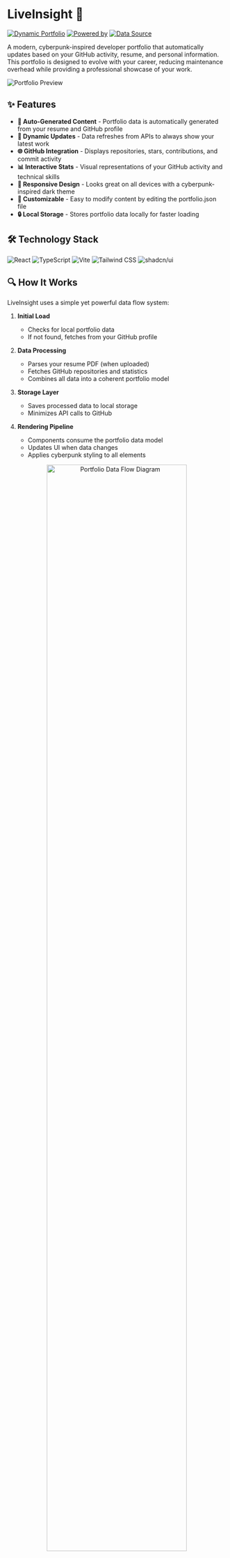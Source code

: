 # LiveInsight 🚀

[![Dynamic Portfolio](https://img.shields.io/badge/Dynamic-Portfolio-4ade80)](https://github.com/lakshya-jain-0291/PortFolio)
[![Powered by](https://img.shields.io/badge/Powered%20by-React%20+%20TypeScript-61dafb)](https://github.com/lakshya-jain-0291/PortFolio)
[![Data Source](https://img.shields.io/badge/Data-JSON%20+%20GitHub%20API-333333)](https://github.com/lakshya-jain-0291/PortFolio)

A modern, cyberpunk-inspired developer portfolio that automatically updates based on your GitHub activity, resume, and personal information. This portfolio is designed to evolve with your career, reducing maintenance overhead while providing a professional showcase of your work.

![Portfolio Preview](./assets/portfolio-preview.png)

## ✨ Features

- **🤖 Auto-Generated Content** - Portfolio data is automatically generated from your resume and GitHub profile
- **🔄 Dynamic Updates** - Data refreshes from APIs to always show your latest work
- **🌐 GitHub Integration** - Displays repositories, stars, contributions, and commit activity
- **📊 Interactive Stats** - Visual representations of your GitHub activity and technical skills
- **📱 Responsive Design** - Looks great on all devices with a cyberpunk-inspired dark theme
- **🎨 Customizable** - Easy to modify content by editing the portfolio.json file
- **🔒 Local Storage** - Stores portfolio data locally for faster loading

## 🛠️ Technology Stack

![React](https://img.shields.io/badge/-React-61DAFB?style=flat&logo=react&logoColor=black)
![TypeScript](https://img.shields.io/badge/-TypeScript-3178C6?style=flat&logo=typescript&logoColor=white)
![Vite](https://img.shields.io/badge/-Vite-646CFF?style=flat&logo=vite&logoColor=white)
![Tailwind CSS](https://img.shields.io/badge/-Tailwind%20CSS-06B6D4?style=flat&logo=tailwind-css&logoColor=white)
![shadcn/ui](https://img.shields.io/badge/-shadcn/ui-000000?style=flat&logo=shadcnui&logoColor=white)

## 🔍 How It Works

LiveInsight uses a simple yet powerful data flow system:

1. **Initial Load**
    - Checks for local portfolio data
    - If not found, fetches from your GitHub profile

2. **Data Processing**
    - Parses your resume PDF (when uploaded)
    - Fetches GitHub repositories and statistics
    - Combines all data into a coherent portfolio model

3. **Storage Layer**
    - Saves processed data to local storage
    - Minimizes API calls to GitHub

4. **Rendering Pipeline**
    - Components consume the portfolio data model
    - Updates UI when data changes
    - Applies cyberpunk styling to all elements

<p align="center">
    <img src="./assets/portfolio-flow.png" alt="Portfolio Data Flow Diagram" width="80%" style="max-width: 600px;">
</p>


5. **Update Mechanism**
    - Manual refresh button for on-demand updates
    - Scheduled background refreshes for latest GitHub data


## 🚀 Getting Started

### Prerequisites
- Node.js 16+
- npm or yarn
- Portfolio Automation API key (see below)

### API Key Setup
1. Visit [portfolio-automation.dev](https://portfolio-automation.dev)
2. Create a free account or log in
3. Navigate to your dashboard and generate a new API key
4. Copy your API key for the next steps

### Installation

1. Clone the repository
```bash
git clone https://github.com/username/PortFolio.git
cd PortFolio
```

2. Install dependencies
```bash
npm install
# or
yarn install
```

3. Create a .env file based on .env.example
```bash
cp .env.example .env
```

4. Add your Portfolio Automation API key to the .env file
### Getting an API Key
- Visit [portfolio-automation.dev](https://portfolio-automation.dev)
- Create a free account or log in
- Navigate to the dashboard and click "Generate API Key"
- Copy your new API key and paste it into your .env file
- Your portfolio will now automatically sync with your GitHub profile

```
PORTFOLIO_AUTOMATION_API_KEY=your_api_key_here
```




5. Start the development server
```bash
npm run dev
# or
yarn dev
```

## 📊 Data Management

### Automatic Data Generation

Your portfolio data is automatically generated from:

1. **GitHub Profile** - Projects, stats, stars, and activity
2. **Resume PDF** - Education, experience, and skills
3. **Portfolio Automation API** - Enhances and structures your profile data

### Customizing Your Data

The portfolio.json file controls all displayed content. You can:

1. **Download your data**: Click the Star icon in the header and select "Download Portfolio Data"
2. **Edit the JSON file**: Modify any fields in the downloaded JSON
3. **Place in the data directory**: Save your edited file as portfolio.json
4. **Refresh the page**: Your changes will be automatically loaded

## 📁 Project Structure

```
PortFolio/
├── public/
│   ├── portfolio-service-worker.js  # Handles saving portfolio data
│   └── data/                        # Directory for portfolio.json
├── src/
│   ├── components/                  # UI components
│   ├── hooks/                       # Custom React hooks
│   ├── lib/                         # Utility functions
│   │   ├── portfolioStorage.ts      # Data storage functionality
│   │   ├── portfolioReader.ts       # Data reading functionality
│   │   └── githubService.ts         # GitHub API integration
│   └── config/                      # Configuration files
└── data/
    └── portfolio.json               # Your portfolio data
```

## 🔄 Update Workflow

1. **Automatic Updates**:
   - When your GitHub profile changes, refresh your portfolio to see the latest stats
   - Upload a new resume to update your education and experience

2. **Manual Updates**:
   - Edit the portfolio.json file directly
   - Place it in the data directory
   - Reload the page to see changes

## 🌟 Key Features in Detail

### Dynamic GitHub Stats
- Repository count
- Star count
- Forks count
- Commit activity
- Contribution graph
- Top languages

### Interactive Project Showcase
- Featured projects section
- Filtering and search capabilities
- GitHub stats integration
- Technologies used tags

### Professional Experience Timeline
- Visual timeline of work history
- Achievement highlights
- Company information

### Technical Skills Showcase
- Auto-categorized skill sets
- Proficiency indicators
- Professional tech stack visualization

## 🤝 Contributing

Contributions are welcome! Please feel free to submit a Pull Request.

## 📝 License

This project is licensed under the MIT License - see the LICENSE file for details.

---

<p align="center">
  <a href="#top">Back to top</a>
</p>

